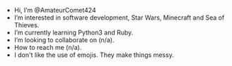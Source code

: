 - Hi, I’m @AmateurComet424
- I’m interested in software development, Star Wars, Minecraft and Sea of Thieves.
- I’m currently learning Python3 and Ruby.
- I’m looking to collaborate on (n/a).
- How to reach me (n/a).
- I don't like the use of emojis. They make things messy.

<!---
AmateurComet424/AmateurComet424 is a ✨ special ✨ repository because its `README.md` (this file) appears on your GitHub profile.
You can click the Preview link to take a look at your changes.
--->
